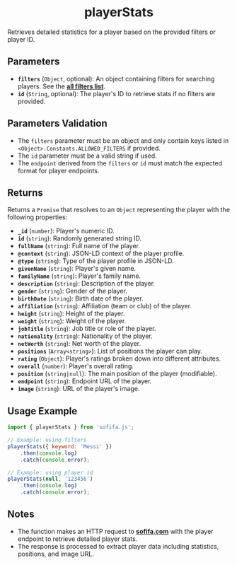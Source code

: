 <h1 align="center">playerStats</h1>

Retrieves detailed statistics for a player based on the provided filters or player ID.

## Parameters

- **`filters`** (`Object`, optional): An object containing filters for searching players. See the **[all filters list](https://github.com/emptydev1/sofifa.js/blob/main/docs/v2/searchFilters.md)**.
- **`id`** (`String`, optional): The player's ID to retrieve stats if no filters are provided.

## Parameters Validation

- The `filters` parameter must be an object and only contain keys listed in `<Object>.Constants.ALLOWED_FILTERS` if provided.
- The `id` parameter must be a valid string if used.
- The `endpoint` derived from the `filters` or `id` must match the expected format for player endpoints.

## Returns

Returns a `Promise` that resolves to an `Object` representing the player with the following properties:

  - **`_id`** (`number`): Player's numeric ID.
  - **`id`** (`string`): Randomly generated string ID.
  - **`fullName`** (`string`): Full name of the player.
  - **`@context`** (`string`): JSON-LD context of the player profile.
  - **`@type`** (`string`): Type of the player profile in JSON-LD.
  - **`givenName`** (`string`): Player's given name.
  - **`familyName`** (`string`): Player's family name.
  - **`description`** (`string`): Description of the player.
  - **`gender`** (`string`): Gender of the player.
  - **`birthDate`** (`string`): Birth date of the player.
  - **`affiliation`** (`string`): Affiliation (team or club) of the player.
  - **`height`** (`string`): Height of the player.
  - **`weight`** (`string`): Weight of the player.
  - **`jobTitle`** (`string`): Job title or role of the player.
  - **`nationality`** (`string`): Nationality of the player.
  - **`netWorth`** (`string`): Net worth of the player.
  - **`positions`** (`Array<string>`): List of positions the player can play.
  - **`rating`** (`Object`): Player's ratings broken down into different attributes.
  - **`overall`** (`number`): Player's overall rating.
  - **`position`** (`string|null`): The main position of the player (modifiable).
  - **`endpoint`** (`string`): Endpoint URL of the player.
  - **`image`** (`string`): URL of the player's image.

## Usage Example

```javascript
import { playerStats } from 'sofifa.js';

// Example: using filters
playerStats({ keyword: 'Messi' })
    .then(console.log)
    .catch(console.error);

// Example: using player id
playerStats(null, '123456')
    .then(console.log)
    .catch(console.error);
```

## Notes

- The function makes an HTTP request to **[sofifa.com](https://sofifa.com)** with the player endpoint to retrieve detailed player stats.
- The response is processed to extract player data including statistics, positions, and image URL.